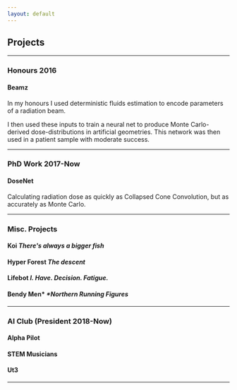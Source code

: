 ```yaml
---
layout: default
---
```


## Projects
___

### Honours 2016

#### Beamz
In my honours I used deterministic fluids estimation to encode parameters of a radiation beam.

I then used these inputs to train a neural net to produce Monte Carlo-derived dose-distributions in artificial geometries.  This network was then used in a patient sample with moderate success.

___

### PhD Work 2017-Now

#### DoseNet
Calculating radiation dose as quickly as Collapsed Cone Convolution, but as accurately as Monte Carlo.

___

### Misc. Projects

#### **Koi** *There's always a bigger fish*

#### **Hyper Forest** *The descent*

#### **Lifebot** *I. Have. Decision. Fatigue.*

#### **Bendy Men**\* *\*Northern Running Figures*

___

### AI Club \(President 2018-Now)

#### Alpha Pilot

#### STEM Musicians

#### Ut3

___
